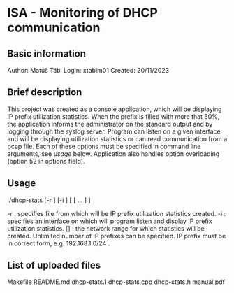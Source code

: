 # ISA - Monitoring of DHCP communication

## Basic information
Author: Matúš Tábi
Login: xtabim01
Created: 20/11/2023

## Brief description

This project was created as a console application, which will be displaying IP prefix utilization statistics. When the prefix is filled with more that 50%, the application informs the administrator on the standard output and by logging through the syslog server. Program can listen on a given interface and will be displaying utilization statistics or can read communication from a pcap file. Each of these options must be specified in command line arguments, see *usage* below. Application also handles option overloading (option 52 in options field).

## Usage

./dhcp-stats [-r <filename>] [-i <interface-name>] <ip-prefix> [ <ip-prefix> [ ... ] ]

-r <filename> : specifies file from which will be IP prefix utilization statistics created.
-i <interface> : specifies an interface on which will program listen and display IP prefix utilization statistics.
[<ip-prefix>] : the network range for which statistics will be created. Unlimited number of IP prefixes can be      specified. IP prefix must be in correct form, e.g. 192.168.1.0/24 .

## List of uploaded files

Makefile
README.md
dhcp-stats.1
dhcp-stats.cpp
dhcp-stats.h
manual.pdf
